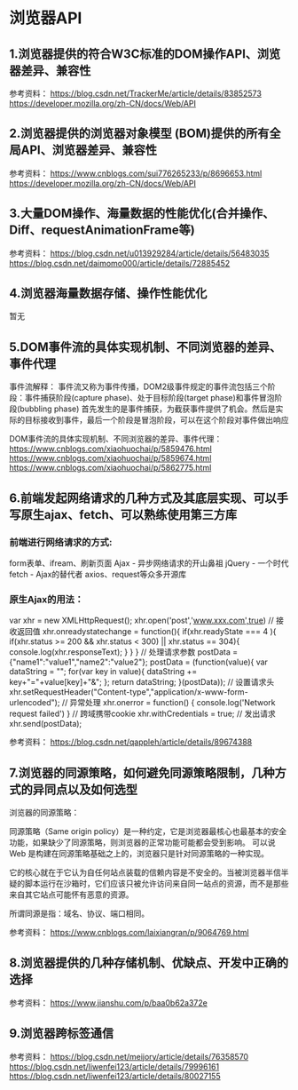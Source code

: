 # 浏览器API


## 1.浏览器提供的符合W3C标准的DOM操作API、浏览器差异、兼容性
参考资料：
https://blog.csdn.net/TrackerMe/article/details/83852573
https://developer.mozilla.org/zh-CN/docs/Web/API

## 2.浏览器提供的浏览器对象模型 (BOM)提供的所有全局API、浏览器差异、兼容性
参考资料：
https://www.cnblogs.com/sui776265233/p/8696653.html
https://developer.mozilla.org/zh-CN/docs/Web/API

## 3.大量DOM操作、海量数据的性能优化(合并操作、Diff、requestAnimationFrame等)
参考资料：
https://blog.csdn.net/u013929284/article/details/56483035
https://blog.csdn.net/daimomo000/article/details/72885452

## 4.浏览器海量数据存储、操作性能优化
暂无

## 5.DOM事件流的具体实现机制、不同浏览器的差异、事件代理
事件流解释：
事件流又称为事件传播，DOM2级事件规定的事件流包括三个阶段：事件捕获阶段(capture phase)、处于目标阶段(target phase)和事件冒泡阶段(bubbling phase)
首先发生的是事件捕获，为截获事件提供了机会。然后是实际的目标接收到事件，最后一个阶段是冒泡阶段，可以在这个阶段对事件做出响应

DOM事件流的具体实现机制、不同浏览器的差异、事件代理：
https://www.cnblogs.com/xiaohuochai/p/5859476.html
https://www.cnblogs.com/xiaohuochai/p/5859674.html
https://www.cnblogs.com/xiaohuochai/p/5862775.html


## 6.前端发起网络请求的几种方式及其底层实现、可以手写原生ajax、fetch、可以熟练使用第三方库

### 前端进行网络请求的方式:

form表单、ifream、刷新页面
Ajax - 异步网络请求的开山鼻祖
jQuery - 一个时代
fetch - Ajax的替代者
axios、request等众多开源库

### 原生Ajax的用法：

var xhr = new XMLHttpRequest();
xhr.open('post','www.xxx.com',true)
// 接收返回值
xhr.onreadystatechange = function(){
    if(xhr.readyState === 4 ){
        if(xhr.status >= 200 && xhr.status < 300) || xhr.status == 304){
            console.log(xhr.responseText);
        }
    }
}
// 处理请求参数
postData = {"name1":"value1","name2":"value2"};
postData = (function(value){
var dataString = "";
for(var key in value){
     dataString += key+"="+value[key]+"&";
};
  return dataString;
}(postData));
// 设置请求头
xhr.setRequestHeader("Content-type","application/x-www-form-urlencoded");
// 异常处理
xhr.onerror = function() {
   console.log('Network request failed')
}
// 跨域携带cookie
xhr.withCredentials = true;
// 发出请求
xhr.send(postData);



参考资料：
https://blog.csdn.net/qappleh/article/details/89674388


## 7.浏览器的同源策略，如何避免同源策略限制，几种方式的异同点以及如何选型

浏览器的同源策略：

同源策略（Same origin policy）是一种约定，它是浏览器最核心也最基本的安全功能，如果缺少了同源策略，则浏览器的正常功能可能都会受到影响。
可以说 Web 是构建在同源策略基础之上的，浏览器只是针对同源策略的一种实现。

它的核心就在于它认为自任何站点装载的信赖内容是不安全的。当被浏览器半信半疑的脚本运行在沙箱时，它们应该只被允许访问来自同一站点的资源，而不是那些来自其它站点可能怀有恶意的资源。

所谓同源是指：域名、协议、端口相同。


参考资料：
https://www.cnblogs.com/laixiangran/p/9064769.html

## 8.浏览器提供的几种存储机制、优缺点、开发中正确的选择

参考资料：
https://www.jianshu.com/p/baa0b62a372e


## 9.浏览器跨标签通信

参考资料：
https://blog.csdn.net/meijory/article/details/76358570
https://blog.csdn.net/liwenfei123/article/details/79996161
https://blog.csdn.net/liwenfei123/article/details/80027155

